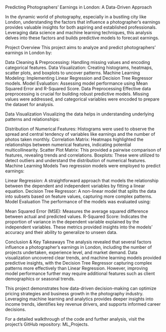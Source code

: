Predicting Photographers’ Earnings in London: A Data-Driven Approach

In the dynamic world of photography, especially in a bustling city like London, understanding the factors that influence a photographer’s earnings provides valuable insights for both aspiring and established professionals. Leveraging data science and machine learning techniques, this analysis delves into these factors and builds predictive models to forecast earnings.

Project Overview
This project aims to analyze and predict photographers’ earnings in London by:

Data Cleaning & Preprocessing: Handling missing values and encoding categorical features.
Data Visualization: Creating histograms, heatmaps, scatter plots, and boxplots to uncover patterns.
Machine Learning Modeling: Implementing Linear Regression and Decision Tree Regressor models.
Model Evaluation: Assessing model performance using Mean Squared Error and R-Squared Score.
Data Preprocessing
Effective data preprocessing is crucial for building robust predictive models. Missing values were addressed, and categorical variables were encoded to prepare the dataset for analysis.

Data Visualization
Visualizing the data helps in understanding underlying patterns and relationships:

Distribution of Numerical Features: Histograms were used to observe the spread and central tendency of variables like earnings and the number of photos taken monthly.
Correlation Matrix: Heatmaps highlighted the relationships between numerical features, indicating potential multicollinearity.
Scatter Plot Matrix: This provided a pairwise comparison of features, revealing trends and correlations.
Boxplots: These were utilized to detect outliers and understand the distribution of numerical features.
Machine Learning Models
Two regression models were employed to predict earnings:

Linear Regression: A straightforward approach that models the relationship between the dependent and independent variables by fitting a linear equation.
Decision Tree Regressor: A non-linear model that splits the data into subsets based on feature values, capturing more complex patterns.
Model Evaluation
The performance of the models was evaluated using:

Mean Squared Error (MSE): Measures the average squared difference between actual and predicted values.
R-Squared Score: Indicates the proportion of variance in the dependent variable explained by the independent variables.
These metrics provided insights into the models’ accuracy and their ability to generalize to unseen data.

Conclusion & Key Takeaways
The analysis revealed that several factors influence a photographer’s earnings in London, including the number of projects undertaken, experience level, and market demand. Data visualization uncovered clear trends, and machine learning models provided predictive insights, with the Decision Tree Regressor capturing complex patterns more effectively than Linear Regression. However, improving model performance further may require additional features such as client demographics or seasonal trends.

This project demonstrates how data-driven decision-making can optimize pricing strategies and business growth in the photography industry. Leveraging machine learning and analytics provides deeper insights into income trends, identifies key revenue drivers, and supports informed career decisions.

For a detailed walkthrough of the code and further analysis, visit the project’s GitHub repository: ML_Projects.